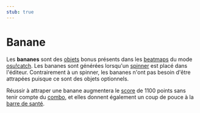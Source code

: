 ```yaml
---
stub: true
---
```


# Banane

Les **bananes** sont des [objets](/wiki/Hit_object) bonus présents dans les [beatmaps](/wiki/Beatmap) du mode [osu!catch](/wiki/Game_mode/osu!catch). Les bananes sont générées lorsqu'un [spinner](/wiki/Hit_object/Spinner) est placé dans l'éditeur. Contrairement à un spinner, les bananes n'ont pas besoin d'être attrapées puisque ce sont des objets optionnels.

Réussir à attraper une banane augmentera le [score](/wiki/Score) de 1100 points sans tenir compte du [combo](/wiki/Glossary/Combo_(score_multiplier)), et elles donnent également un coup de pouce à la [barre de santé](/wiki/Glossary/Health_bar).
